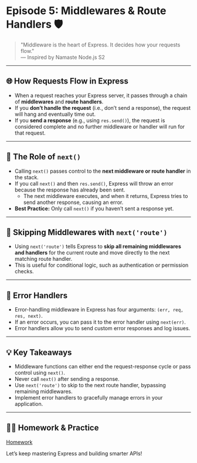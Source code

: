 # Episode 5: **Middlewares & Route Handlers** 🛡️

> "Middleware is the heart of Express. It decides how your requests flow."  
> — Inspired by Namaste Node.js S2

---

## 🌐 **How Requests Flow in Express**

- When a request reaches your Express server, it passes through a chain of **middlewares** and **route handlers**.
- If you **don’t handle the request** (i.e., don’t send a response), the request will hang and eventually time out.
- If you **send a response** (e.g., using `res.send()`), the request is considered complete and no further middleware or handler will run for that request.

---

## 🔄 **The Role of `next()`**

- Calling `next()` passes control to the **next middleware or route handler** in the stack.
- If you call `next()` and then `res.send()`, Express will throw an error because the response has already been sent.  
  - The next middleware executes, and when it returns, Express tries to send another response, causing an error.
- **Best Practice:** Only call `next()` if you haven’t sent a response yet.

---

## 🚦 **Skipping Middlewares with `next('route')`**

- Using `next('route')` tells Express to **skip all remaining middlewares and handlers** for the current route and move directly to the next matching route handler.
- This is useful for conditional logic, such as authentication or permission checks.

---

## 🛑 **Error Handlers**

- Error-handling middleware in Express has four arguments: `(err, req, res, next)`.
- If an error occurs, you can pass it to the error handler using `next(err)`.
- Error handlers allow you to send custom error responses and log issues.

---

## 💡 **Key Takeaways**

- Middleware functions can either end the request-response cycle or pass control using `next()`.
- Never call `next()` after sending a response.
- Use `next('route')` to skip to the next route handler, bypassing remaining middlewares.
- Implement error handlers to gracefully manage errors in your application.

---

## 🏋️‍♂️ **Homework & Practice**

[Homework](./Homework.md)

Let’s keep mastering Express and building smarter APIs!
